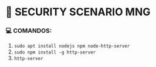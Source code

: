 # 🥷 SECURITY SCENARIO MNG

### 💻 COMANDOS:

1. `sudo apt install nodejs npm node-http-server`
2. `sudo npm install -g http-server`
3. `http-server`